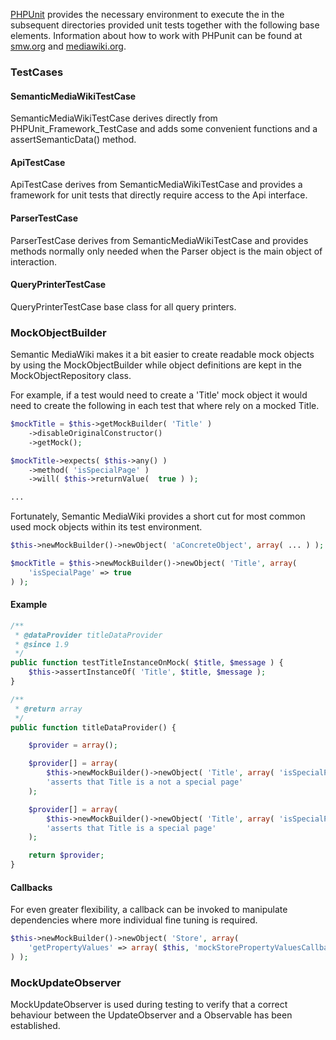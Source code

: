 [PHPUnit][phpunit] provides the necessary environment to execute the in the subsequent directories provided unit tests together with the following base elements. Information about how to work with PHPunit can be found at [smw.org][smw] and [mediawiki.org][mw].

### TestCases
#### SemanticMediaWikiTestCase
SemanticMediaWikiTestCase derives directly from PHPUnit_Framework_TestCase and adds some convenient functions and a assertSemanticData() method.

#### ApiTestCase
ApiTestCase derives from SemanticMediaWikiTestCase and provides a framework for unit tests that directly require access to the Api interface.

#### ParserTestCase
ParserTestCase derives from SemanticMediaWikiTestCase and provides methods normally only needed when the Parser object is the main object of interaction.

#### QueryPrinterTestCase
QueryPrinterTestCase base class for all query printers.

### MockObjectBuilder
Semantic MediaWiki makes it a bit easier to create readable mock objects by using the MockObjectBuilder while object definitions are kept in the MockObjectRepository class.

For example, if a test would need to create a 'Title' mock object it would need to create the following in each test that where rely on a mocked Title.


```php
$mockTitle = $this->getMockBuilder( 'Title' )
	->disableOriginalConstructor()
	->getMock();

$mockTitle->expects( $this->any() )
	->method( 'isSpecialPage' )
	->will( $this->returnValue(  true ) );

...
```

Fortunately, Semantic MediaWiki provides a short cut for most common used mock objects within its test environment.

```php
$this->newMockBuilder()->newObject( 'aConcreteObject', array( ... ) );
```

```php
$mockTitle = $this->newMockBuilder()->newObject( 'Title', array(
	'isSpecialPage' => true
) );
```

#### Example
```php
/**
 * @dataProvider titleDataProvider
 * @since 1.9
 */
public function testTitleInstanceOnMock( $title, $message ) {
	$this->assertInstanceOf( 'Title', $title, $message );
}

/**
 * @return array
 */
public function titleDataProvider() {

	$provider = array();

	$provider[] = array(
		$this->newMockBuilder()->newObject( 'Title', array( 'isSpecialPage' => false ) ),
		'asserts that Title is a not a special page'
	);

	$provider[] = array(
		$this->newMockBuilder()->newObject( 'Title', array( 'isSpecialPage' => true ) ),
		'asserts that Title is a special page'
	);

	return $provider;
}
```

#### Callbacks
For even greater flexibility, a callback can be invoked to manipulate dependencies where more individual fine tuning is required.

```php
$this->newMockBuilder()->newObject( 'Store', array(
	'getPropertyValues' => array( $this, 'mockStorePropertyValuesCallback' ),
) );
```

### MockUpdateObserver
MockUpdateObserver is used during testing to verify that a correct behaviour between the UpdateObserver and a Observable has been established.

[phpunit]: http://phpunit.de/manual/3.7/en/index.html
[smw]: https://www.semantic-mediawiki.org/wiki/PHPUnit_tests
[mw]: https://www.mediawiki.org/wiki/Manual:PHP_unit_testing